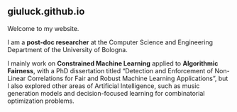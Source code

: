 ## giuluck.github.io

Welcome to my website.

I am a **post-doc researcher** at the Computer Science and Engineering Department of the University of Bologna.

I mainly work on **Constrained Machine Learning** applied to **Algorithmic Fairness**, with a PhD dissertation titled
“Detection and Enforcement of Non-Linear Correlations for Fair and Robust Machine Learning Applications”, but I also
explored other areas of Artificial Intelligence, such as music generation models and decision-focused learning for
combinatorial optimization problems.
